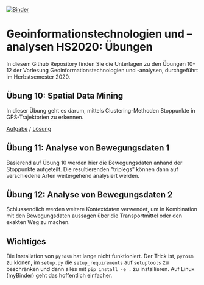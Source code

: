 [![Binder](https://mybinder.org/badge_logo.svg)](https://mybinder.org/v2/gh/mie-lab/GDA20/master)

# Geoinformationstechnologien und –analysen HS2020: Übungen

In diesem Github Repository finden Sie die Unterlagen zu den Übungen 10-12 der Vorlesung Geoinformationstechnologien und -analysen, durchgeführt im Herbstsemester 2020.

## Übung 10: Spatial Data Mining

In dieser Übung geht es darum, mittels Clustering-Methoden Stoppunkte in GPS-Trajektorien zu erkennen.

[Aufgabe](https://mybinder.org/v2/gh/mie-lab/GTA20/master?filepath=10_spatial_data_mining%2F10_spatial_data_mining_main.ipynb) / [Lösung](https://mybinder.org/v2/gh/mie-lab/GTA20/master?filepath=10_spatial_data_mining%2F10_spatial_data_mining_solution.ipynb)

## Übung 11: Analyse von Bewegungsdaten 1

Basierend auf Übung 10 werden hier die Bewegungsdaten anhand der Stoppunkte aufgeteilt.
Die resultierenden "triplegs" können dann auf verschiedene Arten weitergehend analysiert werden.


## Übung 12: Analyse von Bewegungsdaten 2

Schlussendlich werden weitere Kontextdaten verwendet, um in Kombination mit den Bewegungsdaten aussagen über die Transportmittel oder den exakten Weg zu machen.

## Wichtiges

Die Installation von `pyrosm` hat lange nicht funktioniert. 
Der Trick ist, `pyrosm` zu klonen, im `setup.py` die `setup_requirements` auf `setuptools` zu beschränken und dann alles mit `pip install -e .` zu installieren. 
Auf Linux (myBinder) geht das hoffentlich einfacher.
